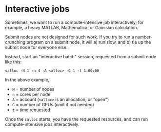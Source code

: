 # Interactive jobs

Sometimes, we want to run a compute-intensive job interactively;
for example, a heavy MATLAB, Mathematica, or Gaussian calculation.  

Submit nodes are not designed for such work.
If you try to run a number-crunching program on a submit node,
it will a) run slow, and b) tie up the submit node for everyone else.

Instead, start an "interactive batch" session,
requested from a submit node like this:

```
salloc -N 1 -n 4 -A <alloc> -G 1 -t 1:00:00
```

In the above example,

- `N` = number of nodes
- `n` = cores per node
- `A` = account (`<alloc>` is an allocation, or "open")
- `G` = number of GPUs (omit if not needed)
- `t` = time requested

Once the `salloc` starts, you have the requested resources,
and can run compute-intensive jobs interactively.
